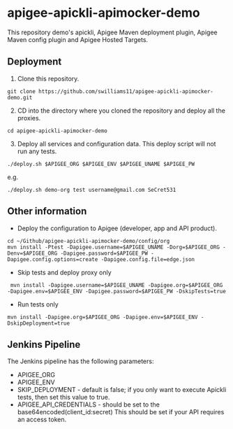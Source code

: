 # apigee-apickli-apimocker-demo

This repository demo's apickli, Apigee Maven deployment plugin, Apigee Maven config plugin and Apigee Hosted Targets.


## Deployment

1. Clone this repository.
```
git clone https://github.com/swilliams11/apigee-apickli-apimocker-demo.git
```

2. CD into the directory where you cloned the repository and deploy all the proxies.

```
cd apigee-apickli-apimocker-demo

```

3. Deploy all services and configuration data.  This deploy script will not run any tests.

```
./deploy.sh $APIGEE_ORG $APIGEE_ENV $APIGEE_UNAME $APIGEE_PW
```

e.g.
```
./deploy.sh demo-org test username@gmail.com SeCret531
```


## Other information

* Deploy the configuration to Apigee (developer, app and API product).
```
cd ~/Github/apigee-apickli-apimocker-demo/config/org
mvn install -Ptest -Dapigee.username=$APIGEE_UNAME -Dorg=$APIGEE_ORG -Denv=$APIGEE_ORG -Dapigee.password=$APIGEE_PW -Dapigee.config.options=create -Dapigee.config.file=edge.json
```

* Skip tests and deploy proxy only
```
 mvn install -Dapigee.username=$APIGEE_UNAME -Dapigee.org=$APIGEE_ORG -Dapigee.env=$APIGEE_ENV -Dapigee.password=$APIGEE_PW -DskipTests=true
```

* Run tests only
```
mvn install -Dapigee.org=$APIGEE_ORG -Dapigee.env=$APIGEE_ENV -DskipDeployment=true
```

## Jenkins Pipeline
The Jenkins pipeline has the following parameters:
* APIGEE_ORG
* APIGEE_ENV
* SKIP_DEPLOYMENT - default is false; if you only want to execute Apickli tests, then set this value to true.
* APIGEE_API_CREDENTIALS - should be set to the base64encoded(client_id:secret)
  This should be set if your API requires an access token.
